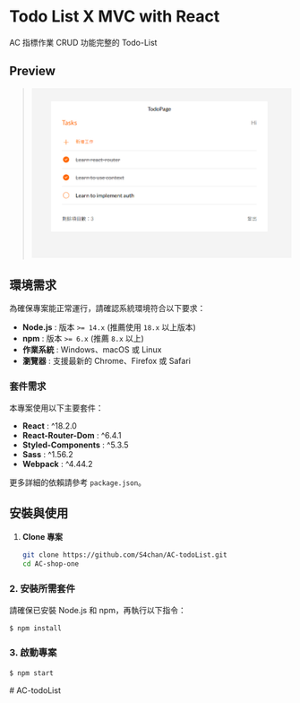 # Todo List X MVC with React

AC 指標作業 CRUD 功能完整的 Todo-List

## Preview

> ![TodoList Preview](/src/assets/todoListSample.png)

## 環境需求

為確保專案能正常運行，請確認系統環境符合以下要求：

- **Node.js** : 版本 `>= 14.x` (推薦使用 `18.x` 以上版本)
- **npm** : 版本 `>= 6.x` (推薦 `8.x` 以上)
- **作業系統** : Windows、macOS 或 Linux
- **瀏覽器** : 支援最新的 Chrome、Firefox 或 Safari

### 套件需求

本專案使用以下主要套件：

- **React** : ^18.2.0
- **React-Router-Dom** : ^6.4.1
- **Styled-Components** : ^5.3.5
- **Sass** : ^1.56.2
- **Webpack** : ^4.44.2

更多詳細的依賴請參考 `package.json`。

## 安裝與使用

1. **Clone 專案**
   ```bash
   git clone https://github.com/S4chan/AC-todoList.git
   cd AC-shop-one
   ```

### 2. 安裝所需套件

請確保已安裝 Node.js 和 npm，再執行以下指令：

```bash
$ npm install
```

### 3. 啟動專案

```bash
$ npm start
```
#   A C - t o d o L i s t 
 
 